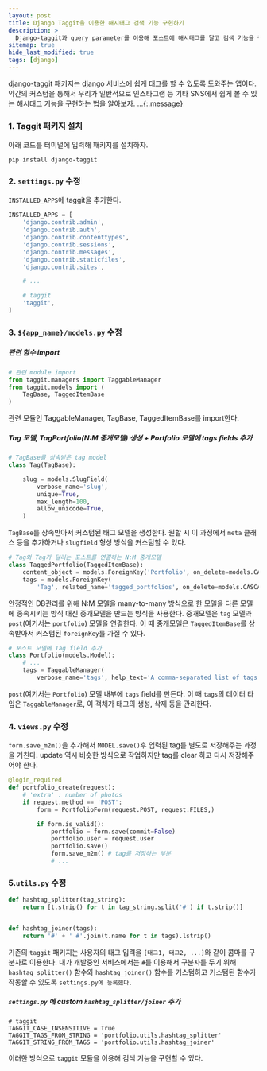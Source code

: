 ```yaml
---
layout: post
title: Django Taggit을 이용한 해시태그 검색 기능 구현하기
description: >
  Django-taggit과 query parameter를 이용해 포스트에 해시태그를 달고 검색 기능을 구현해보자.
sitemap: true
hide_last_modified: true
tags: [django]
---
```


[django-taggit](https://pypi.org/project/django-taggit/) 패키지는 django 서비스에 쉽게 태그를 할 수 있도록 도와주는 앱이다. 약간의 커스텀을 통해서 우리가 일반적으로 인스타그램 등 기타 SNS에서 쉽게 볼 수 있는 해시태그 기능을 구현하는 법을 알아보자.
...{:.message}

### 1. Taggit 패키지 설치

아래 코드를 터미널에 입력해 패키지를 설치하자.

```
pip install django-taggit
```

### 2. `settings.py` 수정

`INSTALLED_APPS`에 taggit을 추가한다.

```py
INSTALLED_APPS = [
    'django.contrib.admin',
    'django.contrib.auth',
    'django.contrib.contenttypes',
    'django.contrib.sessions',
    'django.contrib.messages',
    'django.contrib.staticfiles',
    'django.contrib.sites',

    # ...

    # taggit
    'taggit',
]
```

### 3. `${app_name}/models.py` 수정

##### 관련 함수 import

```py
# 관련 module import
from taggit.managers import TaggableManager
from taggit.models import (
    TagBase, TaggedItemBase
)
```

관련 모듈인 TaggableManager, TagBase, TaggedItemBase를 import한다.

##### Tag 모델, TagPortfolio(N:M 중개모델) 생성 + Portfolio 모델에 tags fields 추가

```py
# TagBase를 상속받은 tag model
class Tag(TagBase):

    slug = models.SlugField(
        verbose_name='slug',
        unique=True,
        max_length=100,
        allow_unicode=True,
    )

```

`TagBase`를 상속받아서 커스텀된 태그 모델을 생성한다. 원할 시 이 과정에서 `meta` 클래스 등을 추가하거나 `slugfield` 형성 방식을 커스텀할 수 있다.

```py
# Tag와 Tag가 달리는 포스트를 연결하는 N:M 중개모델
class TaggedPortfolio(TaggedItemBase):
    content_object = models.ForeignKey('Portfolio', on_delete=models.CASCADE)
    tags = models.ForeignKey(
        'Tag', related_name='tagged_portfolios', on_delete=models.CASCADE, null=True)

```

안정적인 DB관리를 위해 N:M 모델을 many-to-many 방식으로 한 모델을 다른 모델에 종속시키는 방식 대신 중개모델을 만드는 방식을 사용한다. 중개모델은 `tag` 모델과 `post`(여기서는 `portfolio`) 모델을 연결한다. 이 때 중개모델은 `TaggedItemBase`를 상속받아서 커스텀된 `foreignKey`를 가질 수 있다.

```py
# 포스트 모델에 Tag field 추가
class Portfolio(models.Model):
    # ...
    tags = TaggableManager(
        verbose_name='tags', help_text='A comma-separated list of tags.', blank=True, through=TaggedPortfolio)
```

`post`(여기서는 `Portfolio`) 모델 내부에 `tags` field를 만든다. 이 때 `tags`의 데이터 타입은 `TaggableManager`로, 이 객체가 태그의 생성, 삭제 등을 관리한다.

### 4. `views.py` 수정

`form.save_m2m()`을 추가해서 `MODEL.save()`후 입력된 tag를 별도로 저장해주는 과정을 거친다. update 역시 비슷한 방식으로 작업하지만 tag를 clear 하고 다시 저장해주어야 한다.

```py
@login_required
def portfolio_create(request):
    # 'extra' : number of photos
    if request.method == 'POST':
        form = PortfolioForm(request.POST, request.FILES,)

        if form.is_valid():
            portfolio = form.save(commit=False)
            portfolio.user = request.user
            portfolio.save()
            form.save_m2m() # tag를 저장하는 부분
            # ...
```

### 5.`utils.py` 수정

```py
def hashtag_splitter(tag_string):
    return [t.strip() for t in tag_string.split('#') if t.strip()]


def hashtag_joiner(tags):
    return '#' + ' #'.join(t.name for t in tags).lstrip()
```

기존의 `taggit` 패키지는 사용자의 태그 입력을 `[태그1, 태그2, ...]`와 같이 콤마를 구분자로 이용한다. 내가 개발중인 서비스에서는 `#`를 이용해서 구분자를 두기 위해 `hashtag_splitter()` 함수와 `hashtag_joiner()` 함수를 커스텀하고 커스텀된 함수가 작동할 수 있도록 `settings.py에 등록했다.`

##### `settings.py` 에 custom `hashtag_splitter/joiner` 추가

```
# taggit
TAGGIT_CASE_INSENSITIVE = True
TAGGIT_TAGS_FROM_STRING = 'portfolio.utils.hashtag_splitter'
TAGGIT_STRING_FROM_TAGS = 'portfolio.utils.hashtag_joiner'
```

이러한 방식으로 `taggit` 모듈을 이용해 검색 기능을 구현할 수 있다.
